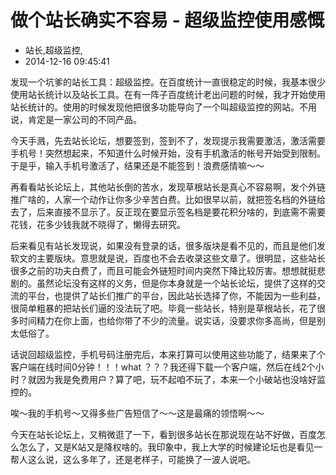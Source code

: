 # 做个站长确实不容易 - 超级监控使用感慨
- 站长,超级监控,
- 2014-12-16 09:45:41

发现一个坑爹的站长工具：超级监控。在百度统计一直很稳定的时候，我基本很少使用站长统计以及站长工具。在有一阵子百度统计老出问题的时候，我才开始使用站长统计的。使用的时候发现他把很多功能导向了一个叫超级监控的网站。不用说，肯定是一家公司的不同产品。


今天手溅，先去站长论坛，想要签到，签到不了，发现提示我需要激活，激活需要手机号！突然想起来，不知道什么时候开始，没有手机激活的帐号开始受到限制。于是乎，输入手机号激活了，结果还是不能签到！浪费感情嘛～～

再看看站长论坛上，其他站长倒的苦水，发现草根站长是真心不容易啊，发个外链推广啥的，人家一个动作让你多少辛苦白费。比如很早以前，就把签名档的外链给去了，后来直接不显示了。反正现在要显示签名档是要花积分啥的，到底需不需要花钱，花多少钱我就不晓得了，懒得去研究。

后来看见有站长发现说，如果没有登录的话，很多版块是看不见的，而且是他们发软文的主要版块。意思就是说，百度也不会去收录这些文章了。很明显，这些站长很多之前的功夫白费了，而且可能会外链短时间内突然下降比较厉害。想想就挺悲剧的。虽然论坛没有这样的义务，但是你本身就是一个站长论坛，提供了这样的交流的平台，也提供了站长们推广的平台，因此站长选择了你，不能因为一些利益，很简单粗暴的把站长们逼的没法玩了吧。毕竟一些站长，特别是草根站长，花了很多时间精力在你上面，也给你带了不少的流量。说实话，没要求你多高尚，但是别太低俗了。

话说回超级监控，手机号码注册完后，本来打算可以使用这些功能了，结果来了个客户端在线时间0分钟！！！what ？？？我还得下载一个客户端，然后在线2个小时？就因为我是免费用户？算了吧，玩不起咱不玩了，本来一个小破站也没啥好监控的。

唉～我的手机号～又得多些广告短信了～～这是最痛的领悟啊～～

今天在站长论坛上，又稍微逛了一下，看到很多站长在那说现在站不好做，百度怎么怎么了，又是K站又是降权啥的。我印象中，我上大学的时候建论坛也是看见一帮人这么说，这么多年了，还是老样子，可能换了一波人说吧。
